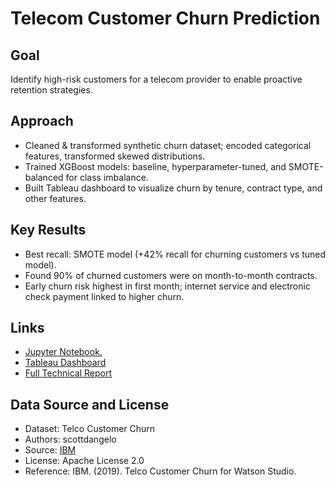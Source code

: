 # Telecom Customer Churn Prediction

## Goal
Identify high-risk customers for a telecom provider to enable proactive retention strategies.

## Approach
- Cleaned & transformed synthetic churn dataset; encoded categorical features, transformed skewed distributions.
- Trained XGBoost models: baseline, hyperparameter-tuned, and SMOTE-balanced for class imbalance.
- Built Tableau dashboard to visualize churn by tenure, contract type, and other features.

## Key Results
- Best recall: SMOTE model (+42% recall for churning customers vs tuned model).
- Found 90% of churned customers were on month-to-month contracts.
- Early churn risk highest in first month; internet service and electronic check payment linked to higher churn.

## Links
- [Jupyter Notebook.](https://github.com/nvpham12/Telecom-Customer-Churn-Prediction/blob/main/Telco%20Customer%20Churn%20Prediction.ipynb)  
- [Tableau Dashboard](https://public.tableau.com/views/TelecomCustomerChurnDashboard_17551339538610/Dashboard?:language=en-US&publish=yes&:sid=&:redirect=auth&:display_count=n&:origin=viz_share_link)
- [Full Technical Report](https://github.com/nvpham12/Telecom-Customer-Churn-Prediction/blob/main/Technical%20Report.md)

## Data Source and License
- Dataset: Telco Customer Churn
- Authors: scottdangelo
- Source: [IBM](https://github.com/IBM/telco-customer-churn-on-icp4d)
- License: Apache License 2.0
- Reference: IBM. (2019). Telco Customer Churn for Watson Studio.
